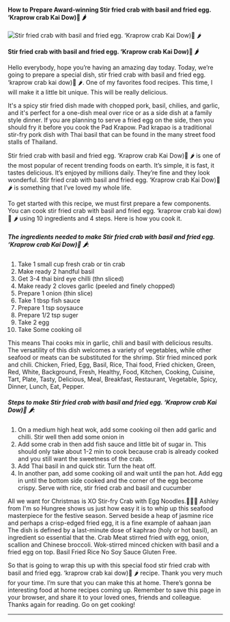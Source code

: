             

#### How to Prepare Award-winning Stir fried crab with basil and fried egg. ‘Kraprow crab Kai Dow)🦀 🌶

![Stir fried crab with basil and fried egg. ‘Kraprow crab Kai Dow)🦀 🌶](https://img-global.cpcdn.com/recipes/2e25083591422abc/751x532cq70/stir-fried-crab-with-basil-and-fried-egg-kraprow-crab-kai-dow%f0%9f%a6%80-%f0%9f%8c%b6-recipe-main-photo.jpg)

**Stir fried crab with basil and fried egg. ‘Kraprow crab Kai Dow)🦀 🌶**

Hello everybody, hope you’re having an amazing day today. Today, we’re going to prepare a special dish, stir fried crab with basil and fried egg. ‘kraprow crab kai dow)🦀 🌶. One of my favorites food recipes. This time, I will make it a little bit unique. This will be really delicious.

It's a spicy stir fried dish made with chopped pork, basil, chilies, and garlic, and it's perfect for a one-dish meal over rice or as a side dish at a family style dinner. If you are planning to serve a fried egg on the side, then you should fry it before you cook the Pad Krapow. Pad krapao is a traditional stir-fry pork dish with Thai basil that can be found in the many street food stalls of Thailand.

Stir fried crab with basil and fried egg. ‘Kraprow crab Kai Dow)🦀 🌶 is one of the most popular of recent trending foods on earth. It’s simple, it is fast, it tastes delicious. It’s enjoyed by millions daily. They’re fine and they look wonderful. Stir fried crab with basil and fried egg. ‘Kraprow crab Kai Dow)🦀 🌶 is something that I’ve loved my whole life.

To get started with this recipe, we must first prepare a few components. You can cook stir fried crab with basil and fried egg. ‘kraprow crab kai dow)🦀 🌶 using 10 ingredients and 4 steps. Here is how you cook it.

##### The ingredients needed to make Stir fried crab with basil and fried egg. ‘Kraprow crab Kai Dow)🦀 🌶:

1.  Take 1 small cup fresh crab or tin crab
2.  Make ready 2 handful basil
3.  Get 3-4 thai bird eye chilli (thn sliced)
4.  Make ready 2 cloves garlic (peeled and finely chopped)
5.  Prepare 1 onion (thin slice)
6.  Take 1 tbsp fish sauce
7.  Prepare 1 tsp soysauce
8.  Prepare 1/2 tsp suger
9.  Take 2 egg
10.  Take Some cooking oil

This means Thai cooks mix in garlic, chili and basil with delicious results. The versatility of this dish welcomes a variety of vegetables, while other seafood or meats can be substituted for the shrimp. Stir fried minced pork and chili. Chicken, Fried, Egg, Basil, Rice, Thai food, Fried chicken, Green, Red, White, Background, Fresh, Healthy, Food, Kitchen, Cooking, Cuisine, Tart, Plate, Tasty, Delicious, Meal, Breakfast, Restaurant, Vegetable, Spicy, Dinner, Lunch, Eat, Pepper.

##### Steps to make Stir fried crab with basil and fried egg. ‘Kraprow crab Kai Dow)🦀 🌶:

1.  On a medium high heat wok, add some cooking oil then add garlic and chilli. Stir well then add some onion in
2.  Add some crab in then add fish sauce and little bit of sugar in. This should only take about 1-2 min to cook because crab is already cooked and you still want the sweetness of the crab.
3.  Add Thai basil in and quick stir. Turn the heat off.
4.  In another pan, add some cooking oil and wait until the pan hot. Add egg in until the bottom side cooked and the corner of the egg become crispy. Serve with rice, stir fried crab and basil and cucumber

All we want for Christmas is XO Stir-fry Crab with Egg Noodles.🎄🦀🥢 Ashley from I'm so Hungree shows us just how easy it is to whip up this seafood masterpiece for the festive season. Served beside a heap of jasmine rice and perhaps a crisp-edged fried egg, it is a fine example of aahaan jaan The dish is defined by a last-minute dose of kaphrao (holy or hot basil), an ingredient so essential that the. Crab Meat stirred fried with egg, onion, scallion and Chinese broccoli. Wok-stirred minced chicken with basil and a fried egg on top. Basil Fried Rice No Soy Sauce Gluten Free.

So that is going to wrap this up with this special food stir fried crab with basil and fried egg. ‘kraprow crab kai dow)🦀 🌶 recipe. Thank you very much for your time. I’m sure that you can make this at home. There’s gonna be interesting food at home recipes coming up. Remember to save this page in your browser, and share it to your loved ones, friends and colleague. Thanks again for reading. Go on get cooking!

* * *